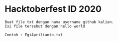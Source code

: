 # Hacktoberfest ID 2020

```
Buat file txt dengan nama username github kalian.
Isi file tersebut dengan hello world

Contoh : EgiAprilianto.txt
```
